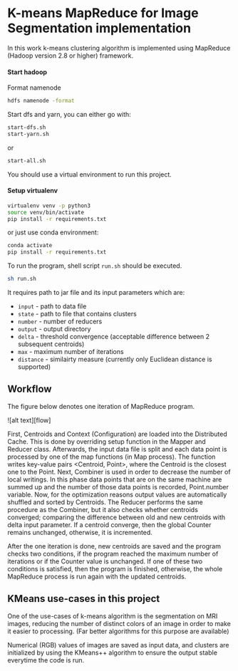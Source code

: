 # K-means MapReduce for Image Segmentation implementation
In this work k-means clustering algorithm is implemented using MapReduce (Hadoop version 2.8 or higher) framework.

#### Start hadoop

Format namenode
```bash
hdfs namenode -format
```
Start dfs and yarn, you can either go with:

```bash
start-dfs.sh
start-yarn.sh
```
or 
```bash
start-all.sh
```


You should use a virtual environment to run this project.

#### Setup virtualenv
```bash
virtualenv venv -p python3
source venv/bin/activate
pip install -r requirements.txt
```

or just use conda environment:

```bash
conda activate
pip install -r requirements.txt
```

To run the program, shell script ```run.sh``` should be executed. 
```bash
sh run.sh
```

It requires path to jar file and its input parameters which are:

* ```input``` - path to data file
* ```state``` - path to file that contains clusters 
* ```number``` - number of reducers 
* ```output``` - output directory 
* ```delta``` - threshold convergence (acceptable difference between 2 subsequent centroids)
* ```max``` - maximum number of iterations 
* ```distance``` - similairty measure (currently only Euclidean distance is supported)

## Workflow
The figure below denotes one iteration of MapReduce program.

![alt text][flow]

First, Centroids and Context (Configuration) are loaded into the Distributed Cache. This is done by overriding setup function in the Mapper and Reducer class. Afterwards, the input data file is split and each data point is processed by one of the map functions (in Map process). The function writes key-value pairs <Centroid, Point>, where the Centroid is the closest one to the Point. Next, Combiner is used in order to decrease the number of local writings. In this phase data points that are on the same machine are summed up and the number of those data points is recorded, Point.number variable. Now, for the optimization reasons output values are automatically shuffled and sorted by Centroids. The Reducer performs the same procedure as the Combiner, but it also checks whether centroids converged; comparing the difference between old and new centroids with delta input parameter. If a centroid converge, then the global Counter remains unchanged, otherwise, it is incremented. 

After the one iteration is done, new centroids are saved and the program checks two conditions, if the program reached the maximum number of iterations or if the Counter value is unchanged. If one of these two conditions is satisfied, then the program is finished, otherwise, the whole MapReduce process is run again with the updated centroids.

## KMeans use-cases in this project
One of the use-cases of k-means algorithm is the segmentation on MRI images, reducing the number of distinct colors of an image in order to make it easier to processing. (Far better algorithms for this purpose are available)

Numerical (RGB) values of images are saved as input data, and clusters are initialized by using the KMeans++ algorithm to ensure the output stable everytime the code is run. 
